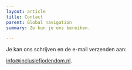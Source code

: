 ```yaml
---
layout: article
title: Contact
parent: Global navigation
summary: Zo kun je ons bereiken.

---
```

Je kan ons schrijven en de e-mail verzenden aan:

[info@inclusiefjodendom.nl](mailto:info@inclusiefjodendom.nl).